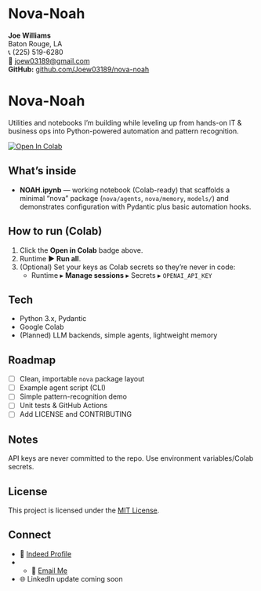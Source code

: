 # Nova-Noah
**Joe Williams**  
Baton Rouge, LA  
📞 (225) 519-6280  
📧 [joew03189@gmail.com](mailto:joew03189@gmail.com)  
**GitHub:** [github.com/Joew03189/nova-noah](https://github.com/Joew03189/nova-noah)
# Nova-Noah
Utilities and notebooks I’m building while leveling up from hands-on IT & business ops into Python-powered automation and pattern recognition.

[![Open In Colab](https://colab.research.google.com/assets/colab-badge.svg)](https://colab.research.google.com/github/Joew03189/nova-noah/blob/main/NOAH.ipynb)

## What’s inside
- **NOAH.ipynb** — working notebook (Colab-ready) that scaffolds a minimal “nova” package (`nova/agents`, `nova/memory`, `models/`) and demonstrates configuration with Pydantic plus basic automation hooks.

## How to run (Colab)
1. Click the **Open in Colab** badge above.
2. Runtime ▶️ **Run all**.
3. (Optional) Set your keys as Colab secrets so they’re never in code:
   - Runtime ▸ **Manage sessions** ▸ Secrets ▸ `OPENAI_API_KEY`

## Tech
- Python 3.x, Pydantic
- Google Colab
- (Planned) LLM backends, simple agents, lightweight memory

## Roadmap
- [ ] Clean, importable `nova` package layout
- [ ] Example agent script (CLI)
- [ ] Simple pattern-recognition demo
- [ ] Unit tests & GitHub Actions
- [ ] Add LICENSE and CONTRIBUTING

## Notes
API keys are never committed to the repo. Use environment variables/Colab secrets.
## License
This project is licensed under the [MIT License](LICENSE).

## Connect
- 📄 [Indeed Profile](https://profile.indeed.com/p/joew-6866msh)
- - 📧 [Email Me](mailto:joew03189@gmail.com)
- 🌐 LinkedIn update coming soon
